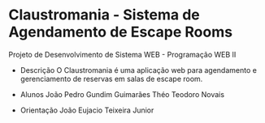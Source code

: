 # Claustromania - Sistema de Agendamento de Escape Rooms
Projeto de Desenvolvimento de Sistema WEB - Programação WEB II

- Descrição
  O Claustromania é uma aplicação web para agendamento e gerenciamento de reservas em salas de escape room.

- Alunos
João Pedro Gundim Guimarães
Théo Teodoro Novais

- Orientação
João Eujacio Teixeira Junior
